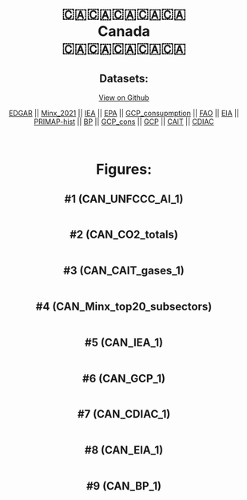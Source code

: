
<center>
<h1 align="center">
🇨🇦🇨🇦🇨🇦🇨🇦🇨🇦
<br>
Canada
<br>
🇨🇦🇨🇦🇨🇦🇨🇦🇨🇦
</h1>
<h2>Datasets:</h2>
<p><a href="https://github.com/dquintani/GreenhouseData/tree/master/country_data/CAN_Canada/data">View on Github</a>
<br></p><p><a href="data/CAN_EDGAR.csv">EDGAR</a> || <a href="data/CAN_Minx_2021.csv">Minx_2021</a> || <a href="data/CAN_IEA.csv">IEA</a> || <a href="data/CAN_EPA.csv">EPA</a> || <a href="data/CAN_GCP_consupmption.csv">GCP_consupmption</a> || <a href="data/CAN_FAO.csv">FAO</a> || <a href="data/CAN_EIA.csv">EIA</a> || <a href="data/CAN_PRIMAP-hist.csv">PRIMAP-hist</a> || <a href="data/CAN_BP.csv">BP</a> || <a href="data/CAN_GCP_cons.csv">GCP_cons</a> || <a href="data/CAN_GCP.csv">GCP</a> || <a href="data/CAN_CAIT.csv">CAIT</a> || <a href="data/CAN_CDIAC.csv">CDIAC</a></p><p><br></p>
<h1>Figures:</h1><h2>#1 (CAN_UNFCCC_AI_1)</h2>
<p><img alt="" src="figures/CAN_UNFCCC_AI_1.png" /></p><h2>#2 (CAN_CO2_totals)</h2>
<p><img alt="" src="figures/CAN_CO2_totals.png" /></p><h2>#3 (CAN_CAIT_gases_1)</h2>
<p><img alt="" src="figures/CAN_CAIT_gases_1.png" /></p><h2>#4 (CAN_Minx_top20_subsectors)</h2>
<p><img alt="" src="figures/CAN_Minx_top20_subsectors.png" /></p><h2>#5 (CAN_IEA_1)</h2>
<p><img alt="" src="figures/CAN_IEA_1.png" /></p><h2>#6 (CAN_GCP_1)</h2>
<p><img alt="" src="figures/CAN_GCP_1.png" /></p><h2>#7 (CAN_CDIAC_1)</h2>
<p><img alt="" src="figures/CAN_CDIAC_1.png" /></p><h2>#8 (CAN_EIA_1)</h2>
<p><img alt="" src="figures/CAN_EIA_1.png" /></p><h2>#9 (CAN_BP_1)</h2>
<p><img alt="" src="figures/CAN_BP_1.png" /></p>